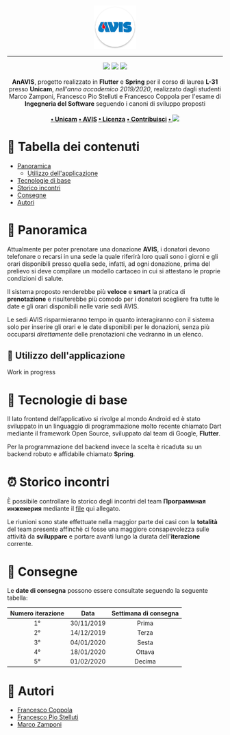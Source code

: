 <p align="center">
  <img src="Frontend/android/app/src/main/res/mipmap-xxxhdpi/ic_launcher.png" style="max-width: 20%">
</p>

---

<p align="center">
<img src="https://forthebadge.com/images/badges/made-with-java.svg"/>
<img src="https://forthebadge.com/images/badges/built-for-android.svg"/>
<img src="https://forthebadge.com/images/badges/cc-0.svg"/><br><br>
    <b>AnAVIS</b>, progetto realizzato in <b>Flutter</b> e <b>Spring</b> per il corso di laurea <b>L-31</b> presso <b>Unicam</b>, <i>nell'anno accademico 2019/2020</i>, realizzato dagli studenti Marco Zamponi, Francesco Pio Stelluti e Francesco Coppola per l'esame di <b>Ingegneria del Software</b> seguendo i canoni di sviluppo proposti
    <br><br><b>
<a href="https://www.unicam.it/">• Unicam</a>
<a href="https://avis.it">• AVIS</a>
<a href="https://it.wikipedia.org/wiki/Licenza_MIT">• Licenza</a>
<a href="https://www.youtube.com/watch?v=dQw4w9WgXcQ">• Contribuisci</a>
<a href="https://github.com">• <img src="https://github.com/FrancisFire/AnAVIS/workflows/Spring%20Boot%20Test/badge.svg"></img></a>
</b></p>

# 📝 Tabella dei contenuti

- [Panoramica](#panoramica)
  -  [Utilizzo dell'applicazione](#app)
- [Tecnologie di base](#tecno)
- [Storico incontri](#history)
- [Consegne](#consegne)
- [Autori](#autori)

# 🧐 Panoramica <a name = "panoramica"></a>

Attualmente per poter prenotare una donazione **AVIS**, i donatori devono telefonare o recarsi in una sede la quale riferirà loro quali sono i giorni e gli orari disponibili presso quella sede, infatti, ad ogni donazione, prima del prelievo si deve compilare un modello cartaceo in cui si attestano le proprie condizioni di salute.

Il sistema proposto renderebbe più **veloce** e **smart** la pratica di **prenotazione** e risulterebbe più comodo per i donatori scegliere fra tutte le date e gli orari disponibili nelle varie sedi AVIS.

Le sedi AVIS risparmieranno tempo in quanto interagiranno con il sistema solo per inserire gli orari e le date disponibili per le donazioni, senza più occuparsi _direttamente_ delle prenotazioni che vedranno in un elenco.

## 🤖 Utilizzo dell'applicazione <a name = "app"></a>

Work in progress

# 🔨 Tecnologie di base <a name = "tecno"></a>

Il lato frontend dell’applicativo si rivolge al mondo Android ed è stato sviluppato in un linguaggio di programmazione molto recente chiamato Dart mediante il framework Open Source, sviluppato dal team di Google, **Flutter**.

Per la programmazione del backend invece la scelta è ricaduta su un backend robuto e affidabile chiamato **Spring**.

# ⏰ Storico incontri <a name="history"></a>

È possibile controllare lo storico degli incontri del team **Программная инженерия** mediante il [file](https://docs.google.com/document/d/1HMiIRdHMAMtNOgoLFl8B7xCcTn9bTPi2uBCD9vcceFk/edit?usp=sharing) qui allegato.

Le riunioni sono state effettuate nella maggior parte dei casi con la **totalità** del team presente affinchè ci fosse una maggiore consapevolezza sulle attività da **sviluppare** e portare avanti lungo la durata dell'**iterazione** corrente.

# 📯 Consegne <a name="consegne"></a>

Le **date di consegna** possono essere consultate seguendo la seguente tabella:

| Numero iterazione |    Data    | Settimana di consegna |
| :---------------: | :--------: | :-------------------: |
|        1°         | 30/11/2019 |         Prima         |
|        2°         | 14/12/2019 |         Terza         |
|        3°         | 04/01/2020 |         Sesta         |
|        4°         | 18/01/2020 |        Ottava         |
|        5°         | 01/02/2020 |        Decima         |

# 🧸 Autori <a name = "autori"></a>

- [Francesco Coppola](https://github.com/azzeccagarbugli)
- [Francesco Pio Stelluti](https://github.com/FrancisFire)
- [Marco Zamponi](https://github.com/ZamponiMarco)
